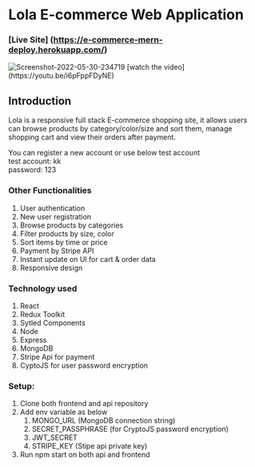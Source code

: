 # Lola E-commerce Web Application

### [Live Site] (https://e-commerce-mern-deploy.herokuapp.com/)


<img src="https://i.ibb.co/ZG0BxMM/Screenshot-2022-05-30-234719.png" alt="Screenshot-2022-05-30-234719" border="0">
[watch the video](https://youtu.be/i6pFppFDyNE)

## Introduction

Lola is a responsive full stack E-commerce shopping site, it allows users can browse products by category/color/size and sort them, manage shopping cart and view their orders after payment.

You can register a new account or use below test account </br>
test account: kk </br>
password: 123

### Other Functionalities

1. User authentication
2. New user registration
3. Browse products by categories
4. Filter products by size, color
5. Sort items by time or price
6. Payment by Stripe API
7. Instant update on UI for cart & order data
8. Responsive design 

### Technology used

1. React
2. Redux Toolkit
3. Sytled Components
4. Node
5. Express
6. MongoDB
7. Stripe Api for payment
8. CyptoJS for user password encryption

### Setup: 

1. Clone both frontend and api repository 
2. Add env variable as below
   1. MONGO_URL (MongoDB connection string)
   2. SECRET_PASSPHRASE (for CryptoJS password encryption)
   3. JWT_SECRET 
   4. STRIPE_KEY (Stipe api private key)
3. Run npm start on both api and frontend




